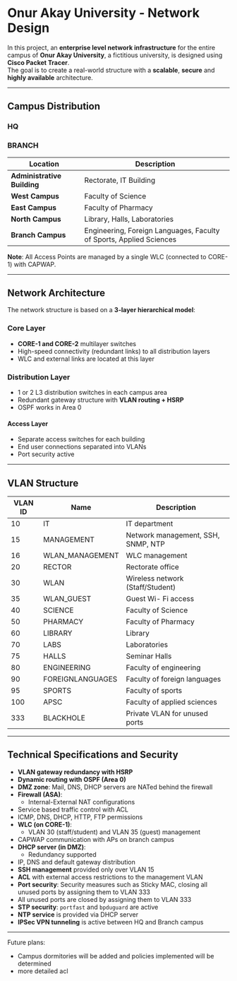 # Onur Akay University - Network Design

In this project, an **enterprise level network infrastructure** for the entire campus of **Onur Akay University**, a fictitious university, is designed using **Cisco Packet Tracer**.  
The goal is to create a real-world structure with a **scalable**, **secure** and **highly available** architecture.

---

## Campus Distribution

### HQ ###

### BRANCH ###

| Location | Description |
|---------------|-----------------------------------|
| **Administrative Building** | Rectorate, IT Building |
| **West Campus** | Faculty of Science | 
| **East Campus** | Faculty of Pharmacy |
| **North Campus** | Library, Halls, Laboratories |
| **Branch Campus** | Engineering, Foreign Languages, Faculty of Sports, Applied Sciences |

**Note**: All Access Points are managed by a single WLC (connected to CORE-1) with CAPWAP.

---

## Network Architecture

The network structure is based on a **3-layer hierarchical model**:

### Core Layer
- **CORE-1 and CORE-2** multilayer switches
- High-speed connectivity (redundant links) to all distribution layers
- WLC and external links are located at this layer

### Distribution Layer
- 1 or 2 L3 distribution switches in each campus area
- Redundant gateway structure with **VLAN routing + HSRP**
- OSPF works in Area 0

#### Access Layer
- Separate access switches for each building
- End user connections separated into VLANs
- Port security active

---

## VLAN Structure

| VLAN ID | Name | Description |
|---------|------------------|-------------------------------------|
| 10 | IT | IT department |
| 15 | MANAGEMENT | Network management, SSH, SNMP, NTP |
| 16 | WLAN_MANAGEMENT | WLC management |
| 20 | RECTOR | Rectorate office |
| 30 | WLAN | Wireless network (Staff/Student) |
| 35 | WLAN_GUEST | Guest Wi- Fi access |
| 40 | SCIENCE | Faculty of Science |
| 50 | PHARMACY | Faculty of Pharmacy |
| 60 | LIBRARY | Library |
| 70 | LABS | Laboratories |
| 75 | HALLS | Seminar Halls |
| 80 | ENGINEERING | Faculty of engineering |
| 90 | FOREIGNLANGUAGES | Faculty of foreign languages |
| 95 | SPORTS | Faculty of sports |
| 100 | APSC | Faculty of applied sciences |
| 333 | BLACKHOLE | Private VLAN for unused ports |

---

## Technical Specifications and Security

- **VLAN gateway redundancy with HSRP**
- **Dynamic routing with OSPF (Area 0)**
- **DMZ zone**: Mail, DNS, DHCP servers are NATed behind the firewall
- **Firewall (ASA)**:
  - Internal-External NAT configurations
 - Service based traffic control with ACL
 - ICMP, DNS, DHCP, HTTP, FTP permissions
- **WLC (on CORE-1)**:
  - VLAN 30 (staff/student) and VLAN 35 (guest) management
 - CAPWAP communication with APs on branch campus
- **DHCP server (in DMZ)**:
  - Redundancy supported
 - IP, DNS and default gateway distribution
- **SSH management** provided only over VLAN 15
- **ACL** with external access restrictions to the management VLAN
- **Port security**: Security measures such as Sticky MAC, closing all unused ports by assigning them to VLAN 333
 - All unused ports are closed by assigning them to VLAN 333
- **STP security**: `portfast` and `bpduguard` are active
- **NTP service** is provided via DHCP server
- **IPSec VPN tunneling** is active between HQ and Branch campus

---

Future plans:

* Campus dormitories will be added and policies implemented will be determined
* more detailed acl
